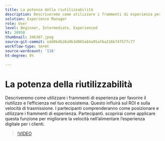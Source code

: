 ```yaml
---
title: La potenza della riutilizzabilità
description: Descriveremo come utilizzare i frammenti di esperienza per favorire il riutilizzo e l’efficienza nel tuo ecosistema.  Questo influirà sul ROI e sulla velocità di trasmissione.  I partecipanti comprenderanno come posizionare e utilizzare i frammenti di esperienza. Partecipanti. scoprirai come applicare questa funzione per migliorare la velocità nell’alimentare l’esperienza digitale per i clienti.
solution: Experience Manager
role: User
level: Beginner, Intermediate, Experienced
kt: 10950
thumbnail: 346387.jpeg
source-git-commit: edd0bdb28a9b3d065a64a95af6a216b747577c77
workflow-type: tm+mt
source-wordcount: '116'
ht-degree: 0%

---
```


# La potenza della riutilizzabilità

Descriveremo come utilizzare i frammenti di esperienza per favorire il riutilizzo e l’efficienza nel tuo ecosistema.  Questo influirà sul ROI e sulla velocità di trasmissione.  I partecipanti comprenderanno come posizionare e utilizzare i frammenti di esperienza. Partecipanti. scoprirai come applicare questa funzione per migliorare la velocità nell’alimentare l’esperienza digitale per i clienti.

>[!VIDEO](https://video.tv.adobe.com/v/346387/?quality=12&learn=on)
